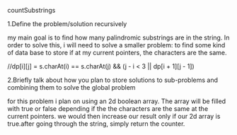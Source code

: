 countSubstrings

1.Define the problem/solution recursively 

my main goal is to find how many palindromic substrings are in the string. In order to solve this, 
i will need to solve a smaller problem: to find some kind of data base to store if at my current pointers,
the characters are the same.

//dp[i][j] = s.charAt(i) == s.charAt(j) && (j - i < 3 || dp[i + 1][j - 1])

2.Briefly talk about how you plan to store solutions to sub-problems and combining them to solve the global problem

for this problem i plan on using an 2d boolean array. The array will be filled with true or false
depending if the the characters are the same at the current pointers. we would then increase our result
only if our 2d array is true.after going through the string, simply return the counter.
